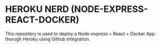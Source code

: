 # HEROKU NERD (NODE-EXPRESS-REACT-DOCKER)

This repository is used to deploy a Node-express + React + Docker App
thorugh Heroku using Github Integration.
